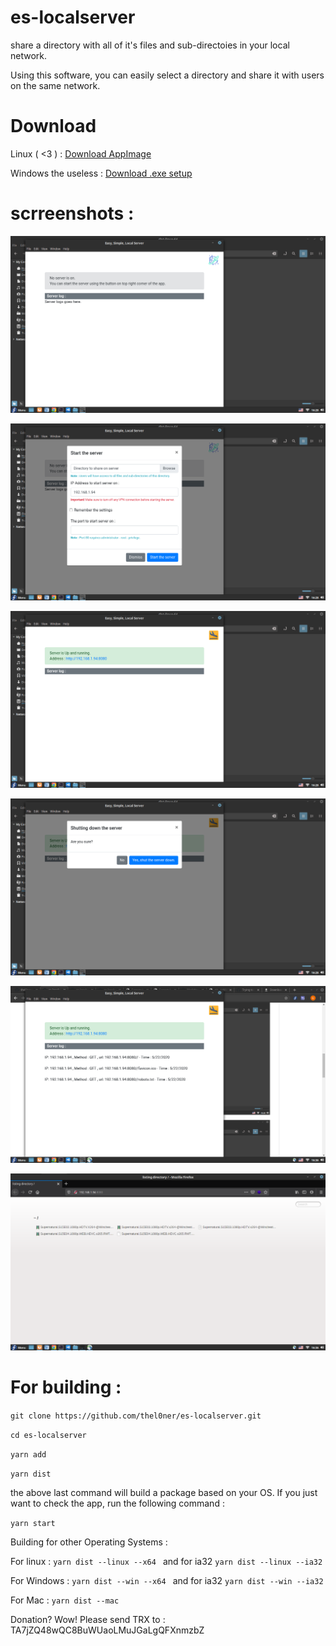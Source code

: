 # es-localserver
share a directory with all of it's files and sub-directoies in your local network.

Using this software, you can easily select a directory and share it with users on the same network.

# Download 

Linux ( <3 ) : [Download AppImage](https://github.com/thel0ner/es-localserver/releases/download/1.0.0/linux-es-localserver-1.0.0.AppImage)

Windows the useless : [Download .exe setup](https://github.com/thel0ner/es-localserver/releases/download/1.0.0/windows-es-localserver.Setup.1.0.0.exe)

# scrreenshots : 

![alt text](https://raw.githubusercontent.com/thel0ner/es-localserver/master/demo/Screenshot%20from%202020-05-22%2016-28-19.png)

![alt text](https://raw.githubusercontent.com/thel0ner/es-localserver/master/demo/Screenshot%20from%202020-05-22%2016-28-25.png)

![alt text](https://raw.githubusercontent.com/thel0ner/es-localserver/master/demo/Screenshot%20from%202020-05-22%2016-28-49.png)


![alt text](https://raw.githubusercontent.com/thel0ner/es-localserver/master/demo/Screenshot%20from%202020-05-22%2016-28-57.png)

![alt text](https://raw.githubusercontent.com/thel0ner/es-localserver/master/demo/Screenshot%20from%202020-05-22%2016-36-33.png)

![alt text](https://raw.githubusercontent.com/thel0ner/es-localserver/master/demo/Screenshot%20from%202020-05-22%2016-36-56.png)

# For building : 

`git clone https://github.com/thel0ner/es-localserver.git `

`cd es-localserver`

`yarn add`

`yarn dist`

the above last command will build a package based on your OS. If you just want to check the app, run the following command : 

`yarn start`

Building for other Operating Systems :

For linux : `yarn dist --linux --x64 ` and for ia32 `yarn dist --linux --ia32`

For Windows : `yarn dist --win --x64 ` and for ia32 `yarn dist --win --ia32`

For Mac  : `yarn dist --mac`

Donation? Wow! Please send TRX to : TA7jZQ48wQC8BuWUaoLMuJGaLgQFXnmzbZ
